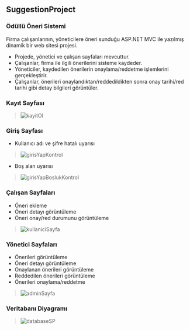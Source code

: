 ## SuggestionProject

### Ödüllü Öneri Sistemi
Firma çalışanlarının, yöneticilere öneri sunduğu ASP.NET MVC ile yazılmış dinamik bir web sitesi projesi.

- Projede, yönetici ve çalışan sayfaları mevcuttur.
- Çalışanlar, firma ile ilgili önerilerini sisteme kaydeder.
- Yöneticiler, kaydedilen önerilerin onaylama/reddetme işlemlerini gerçekleştirir.
- Çalışanlar, önerileri onaylandıktan/reddedildikten sonra onay tarihi/red tarihi gibi detay bilgileri görüntüler.

### Kayıt Sayfası 

> ![kayitOl](https://user-images.githubusercontent.com/46132459/118413076-13ec1f00-b6a6-11eb-8d6d-0b08e85537bf.gif)
 
### Giriş Sayfası 
 - Kullanıcı adı ve şifre hatalı uyarısı

> ![girisYapKontrol](https://user-images.githubusercontent.com/46132459/118413099-32521a80-b6a6-11eb-8af6-3e38acbca570.gif)

 -  Boş alan uyarısı

> ![girisYapBoslukKontrol](https://user-images.githubusercontent.com/46132459/118413123-53b30680-b6a6-11eb-8ea1-85c24c31fb7b.gif)

### Çalışan Sayfaları 

 - Öneri ekleme
 - Öneri detayı görüntüleme
 - Öneri onay/red durumunu görüntüleme

> ![kullaniciSayfa](https://user-images.githubusercontent.com/46132459/118413089-26665880-b6a6-11eb-8e5a-d3e283a674fd.gif)

### Yönetici Sayfaları

 - Önerileri görüntüleme
 - Öneri detayı görüntüleme
 - Onaylanan önerileri görüntüleme
 - Reddedilen önerileri görüntüleme
 - Önerileri onaylama/reddetme

> ![adminSayfa](https://user-images.githubusercontent.com/46132459/118413159-8a891c80-b6a6-11eb-92d8-b8a5f01ed0de.gif)

### Veritabanı Diyagramı

> ![databaseSP](https://user-images.githubusercontent.com/46132459/118414255-308b5580-b6ac-11eb-9801-843b3bc4c99b.PNG)

